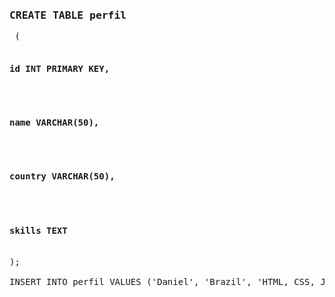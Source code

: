    <pre>
<h3>CREATE TABLE perfil</h3> (
    <h4>id INT PRIMARY KEY,</h4>
    <h4>name VARCHAR(50),</h4>
    <h4>country VARCHAR(50),</h4>
    <h4>skills TEXT</h4>
);

INSERT INTO perfil VALUES ('Daniel', 'Brazil', 'HTML, CSS, Javascript, C++, SQL');
    </pre>
